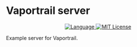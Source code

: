 # Vaportrail server

<p align="center">
  <a href="https://swift.org">
    <img src="http://img.shields.io/badge/Swift-4-brightgreen.svg" alt="Language">
  </a>
  <a href="https://vapor.codes">
    <img src="https://img.shields.io/badge/vapor-2.2-92a8d1.svg" alt="MIT License">
  </a>
</p>

Example server for Vaportrail.
